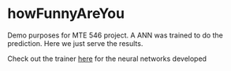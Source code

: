 # howFunnyAreYou
Demo purposes for MTE 546 project. A ANN was trained to do the prediction. Here we just serve the results.

Check out the trainer [here](https://github.com/sebfio/mte546project) for the neural networks developed

